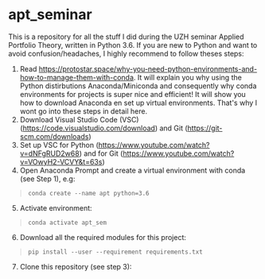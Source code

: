 # **apt_seminar**

This is a repository for all the stuff I did during the UZH seminar Applied Portfolio Theory, written in Python 3.6. If you are new to Python and want to avoid confusion/headaches, I highly recommend to follow theses steps:

1. Read https://protostar.space/why-you-need-python-environments-and-how-to-manage-them-with-conda. It will explain you why using the Python distirbutions Anaconda/Miniconda and consequently why conda environments for projects is super nice and efficient! It will show you how to download Anaconda en set up virtual environments. That's why I wont go into these steps in detail here.
2. Download Visual Studio Code (VSC) (https://code.visualstudio.com/download) and Git (https://git-scm.com/downloads)
3. Set up VSC for Python (https://www.youtube.com/watch?v=dNFgRUD2w68) and for Git (https://www.youtube.com/watch?v=VOwyH2-VCVY&t=63s) 
4. Open Anaconda Prompt and create a virtual environment with conda (see Step 1), e.g:
> `conda create --name apt python=3.6`
5. Activate environment: 
> `conda activate apt_sem`
6. Download all the required modules for this project: 
> `pip install --user --requirement requirements.txt`
7. Clone this repository (see step 3): 
